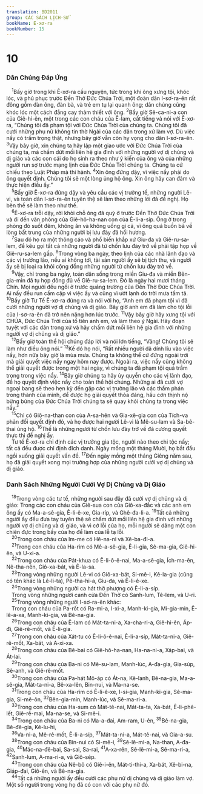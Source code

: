 ```yaml
---
translation: BD2011
group: CÁC SÁCH LỊCH-SỬ
bookName: E-xơ-ra 
bookNumber: 15
---
```


<div class="title"><h1>10</h1><h3>Dân Chúng Ðáp Ứng</h3></div>
<span class="verse exo_10_1"> <sup>1</sup>Bấy giờ trong khi Ê-xơ-ra cầu nguyện, tức trong khi ông xưng tội, khóc lóc, và phủ phục trước Ðền Thờ Ðức Chúa Trời, một đoàn dân I-sơ-ra-ên rất đông gồm đàn ông, đàn bà, và trẻ em tụ lại quanh ông; dân chúng cũng khóc lóc một cách đắng cay thảm thiết với ông. </span>
<span class="verse exo_10_2"><sup>2</sup>Bấy giờ Sê-ca-ni-a con của Giê-hi-ên, một trong các con cháu của Ê-lam, cất tiếng và nói với Ê-xơ-ra, “Chúng tôi đã phạm tội với Ðức Chúa Trời của chúng ta. Chúng tôi đã cưới những phụ nữ không tin thờ Ngài của các dân trong xứ làm vợ. Dù việc nầy có trầm trọng thật, nhưng bây giờ vẫn còn hy vọng cho dân I-sơ-ra-ên. </span>
<span class="verse exo_10_3"><sup>3</sup>Vậy bây giờ, xin chúng ta hãy lập một giao ước với Ðức Chúa Trời của chúng ta, mà chấm dứt mối liên hệ gia đình với những người vợ dị chủng và dị giáo và các con cái do họ sinh ra theo như ý kiến của ông và của những người run sợ trước mạng lịnh của Ðức Chúa Trời chúng ta. Chúng ta cứ chiếu theo Luật Pháp mà thi hành. </span>
<span class="verse exo_10_4"><sup>4</sup>Xin ông đứng dậy, vì việc nầy phải do ông quyết định. Chúng tôi sẽ một lòng ủng hộ ông. Xin ông hãy can đảm và thực hiện điều ấy.”<br/></span>
<span class="verse exo_10_5"> <sup>5</sup>Bấy giờ Ê-xơ-ra đứng dậy và yêu cầu các vị trưởng tế, những người Lê-vi, và toàn dân I-sơ-ra-ên tuyên thệ sẽ làm theo những lời đã đề nghị. Họ bèn thề sẽ làm theo như thế.<br/></span>
<span class="verse exo_10_6"> <sup>6</sup>Ê-xơ-ra trỗi dậy, rời khỏi chỗ ông đã quỳ ở trước Ðền Thờ Ðức Chúa Trời và đi đến văn phòng của Giê-hô-ha-nan con của Ê-li-a-síp. Ông ở trong phòng đó suốt đêm, không ăn và không uống gì cả, vì ông quá buồn bã về lòng bất trung của những người bị lưu đày đã hồi hương.<br/></span>
<span class="verse exo_10_7"> <sup>7</sup>Sau đó họ ra một thông cáo và phổ biến khắp xứ Giu-đa và Giê-ru-sa-lem, để kêu gọi tất cả những người đã từ chốn lưu đày trở về phải tập họp về Giê-ru-sa-lem gấp. </span>
<span class="verse exo_10_8"><sup>8</sup>Trong vòng ba ngày, theo lịnh của các nhà lãnh đạo và các vị trưởng lão, nếu ai không tới, tài sản người ấy sẽ bị tịch thu, và người ấy sẽ bị loại ra khỏi cộng đồng những người từ chốn lưu đày trở về.<br/></span>
<span class="verse exo_10_9"> <sup>9</sup>Vậy, chỉ trong ba ngày, toàn dân sống trong miền Giu-đa và miền Bên-gia-min đã tụ họp đông đủ về Giê-ru-sa-lem. Ðó là ngày hai mươi tháng Chín. Mọi người đều ngồi ở trước quảng trường của Ðền Thờ Ðức Chúa Trời. Ai nấy đều run cầm cập vì việc ấy và cũng vì ướt lạnh do trời mưa tầm tã. </span>
<span class="verse exo_10_10"><sup>10</sup>Bấy giờ Tư Tế Ê-xơ-ra đứng ra và nói với họ, “Anh em đã phạm tội vì đã cưới những người vợ dị chủng và dị giáo. Bây giờ anh em đã làm cho tội lỗi của I-sơ-ra-ên đã trở nên nặng hơn lúc trước. </span>
<span class="verse exo_10_11"><sup>11</sup>Vậy bây giờ hãy xưng tội với CHÚA, Ðức Chúa Trời của tổ tiên anh em, và làm theo ý Ngài. Hãy đoạn tuyệt với các dân trong xứ và hãy chấm dứt mối liên hệ gia đình với những người vợ dị chủng và dị giáo.”<br/></span>
<span class="verse exo_10_12"> <sup>12</sup>Bấy giờ toàn thể hội chúng đáp lời và nói lớn tiếng, “Vâng! Chúng tôi sẽ làm như điều ông nói.” </span>
<span class="verse exo_10_13"><sup>13</sup>Kế đó họ nói, “Rất nhiều người đã dính líu vào việc nầy, hơn nữa bây giờ là mùa mưa. Chúng ta không thể cứ đứng ngoài trời mà giải quyết việc nầy ngay hôm nay được. Ngoài ra, việc nầy cũng không thể giải quyết được trong một hai ngày, vì chúng ta đã phạm tội quá trầm trọng trong việc nầy. </span>
<span class="verse exo_10_14"><sup>14</sup>Bây giờ chúng ta hãy ủy quyền cho các vị lãnh đạo, để họ quyết định việc nầy cho toàn thể hội chúng. Những ai đã cưới vợ ngoại bang sẽ theo hẹn kỳ đến gặp các vị trưởng lão và các thẩm phán trong thành của mình, để được họ giải quyết thỏa đáng, hầu cơn thịnh nộ bừng bừng của Ðức Chúa Trời chúng ta sẽ quay khỏi chúng ta trong việc nầy.”<br/></span>
<span class="verse exo_10_15"> <sup>15</sup>Chỉ có Giô-na-than con của A-sa-hên và Gia-xê-gia con của Tích-va phản đối quyết định đó, và họ được hai người Lê-vi là Mê-su-lam và Sa-bê-thai ủng hộ. </span>
<span class="verse exo_10_16"><sup>16</sup>Thế là những người từ chốn lưu đày trở về đã cương quyết thực thi đề nghị ấy.<br/> Tư tế Ê-xơ-ra chỉ định các vị trưởng gia tộc, người nào theo chi tộc nấy; tất cả đều được chỉ định đích danh. Ngày mồng một tháng Mười, họ bắt đầu ngồi xuống giải quyết vấn đề. </span>
<span class="verse exo_10_17"><sup>17</sup>Ðến ngày mồng một tháng Giêng năm sau, họ đã giải quyết xong mọi trường hợp của những người cưới vợ dị chủng và dị giáo.<br/></span>
<div class="title"><h3>Danh Sách Những Người Cưới Vợ Dị Chủng và Dị Giáo</h3></div>
<span class="verse exo_10_18"> <sup>18</sup>Trong vòng các tư tế, những người sau đây đã cưới vợ dị chủng và dị giáo: Trong các con cháu của Giê-sua con của Giô-xa-đắc và các anh em ông ấy có Ma-a-sê-gia, Ê-li-ê-xe, Gia-ríp, và Ghê-đa-li-a. </span>
<span class="verse exo_10_19"><sup>19</sup>Tất cả những người ấy đều đưa tay tuyên thệ sẽ chấm dứt mối liên hệ gia đình với những người vợ dị chủng và dị giáo, và vì cớ lỗi của họ, mỗi người sẽ dâng một con chiên đực trong bầy của họ để làm của lễ tạ lỗi.<br/></span>
<span class="verse exo_10_20"> <sup>20</sup>Trong con cháu của Im-me có Hê-na-ni và Xê-ba-đi-a.<br/></span>
<span class="verse exo_10_21"> <sup>21</sup>Trong con cháu của Ha-rim có Mê-a-sê-gia, Ê-li-gia, Sê-ma-gia, Giê-hi-ên, và U-xi-a.<br/></span>
<span class="verse exo_10_22"> <sup>22</sup>Trong con cháu của Pát-khua có Ê-li-ô-ê-nai, Ma-a-sê-gia, Ích-ma-ên, Nê-tha-nên, Giô-xa-bát, và Ê-la-sa.<br/></span>
<span class="verse exo_10_23"> <sup>23</sup>Trong vòng những người Lê-vi có Giô-xa-bát, Si-mê-i, Kê-la-gia (cũng có tên khác là Lê-li-ta), Pê-tha-hi-a, Giu-đa, và Ê-li-ê-xe.<br/></span>
<span class="verse exo_10_24"> <sup>24</sup>Trong vòng những người ca hát thờ phượng có Ê-li-a-síp.<br/> Trong vòng những người canh cửa Ðền Thờ có Sanh-lum, Tê-lem, và U-ri.<br/></span>
<span class="verse exo_10_25"> <sup>25</sup>Trong vòng những người I-sơ-ra-ên khác:<br/> Trong con cháu của Pa-rốt có Ra-mi-a, I-xi-a, Manh-ki-gia, Mi-gia-min, Ê-lê-a-xa, Manh-ki-gia, và Bê-na-gia.<br/></span>
<span class="verse exo_10_26"> <sup>26</sup>Trong con cháu của Ê-lam có Mát-ta-ni-a, Xa-cha-ri-a, Giê-hi-ên, Áp-đi, Giê-rê-mốt, và Ê-li-gia.<br/></span>
<span class="verse exo_10_27"> <sup>27</sup>Trong con cháu của Xát-tu có Ê-li-ô-ê-nai, Ê-li-a-síp, Mát-ta-ni-a, Giê-rê-mốt, Xa-bát, và A-xi-xa.<br/></span>
<span class="verse exo_10_28"> <sup>28</sup>Trong con cháu của Bê-bai có Giê-hô-ha-nan, Ha-na-ni-a, Xáp-bai, và Át-lai.<br/></span>
<span class="verse exo_10_29"> <sup>29</sup>Trong con cháu của Ba-ni có Mê-su-lam, Manh-lúc, A-đa-gia, Gia-súp, Sê-anh, và Giê-rê-mốt.<br/></span>
<span class="verse exo_10_30"> <sup>30</sup>Trong con cháu của Pa-hát Mô-áp có Át-na, Kê-lanh, Bê-na-gia, Ma-a-sê-gia, Mát-ta-ni-a, Bê-xa-lên, Bin-nui, và Ma-na-se.<br/></span>
<span class="verse exo_10_31"> <sup>31</sup>Trong con cháu của Ha-rim có Ê-li-ê-xe, I-si-gia, Manh-ki-gia, Sê-ma-gia, Si-mê-ôn, </span>
<span class="verse exo_10_32"><sup>32</sup>Bên-gia-min, Manh-lúc, và Sê-ma-ri-a.<br/></span>
<span class="verse exo_10_33"> <sup>33</sup>Trong con cháu của Ha-sum có Mát-tê-nai, Mát-ta-ta, Xa-bát, Ê-li-phê-lết, Giê-rê-mai, Ma-na-se, và Si-mê-i.<br/></span>
<span class="verse exo_10_34"> <sup>34</sup>Trong con cháu của Ba-ni có Ma-a-đai, Am-ram, U-ên, </span>
<span class="verse exo_10_35"><sup>35</sup>Bê-na-gia, Bê-đê-gia, Kê-lu-hi,<br/></span>
<span class="verse exo_10_36"> <sup>36</sup>Va-ni-a, Mê-rê-mốt, Ê-li-a-síp, </span>
<span class="verse exo_10_37"><sup>37</sup>Mát-ta-ni-a, Mát-tê-nai, và Gia-a-su.<br/></span>
<span class="verse exo_10_38"> <sup>38</sup>Trong con cháu của Bin-nui có Si-mê-i, </span>
<span class="verse exo_10_39"><sup>39</sup>Sê-lê-mi-a, Na-than, A-đa-gia, </span>
<span class="verse exo_10_40"><sup>40</sup>Mác-na-đê-bai, Sa-sai, Sa-rai, </span>
<span class="verse exo_10_41"><sup>41</sup>A-xa-rên, Sê-lê-mi-a, Sê-ma-ri-a, </span>
<span class="verse exo_10_42"><sup>42</sup>Sanh-lum, A-ma-ri-a, và Giô-sép.<br/></span>
<span class="verse exo_10_43"> <sup>43</sup>Trong con cháu của Nê-bô có Giê-i-ên, Mát-ti-thi-a, Xa-bát, Xê-bi-na, Giáp-đai, Giô-ên, và Bê-na-gia.<br/></span>
<span class="verse exo_10_44"> <sup>44</sup>Tất cả những người ấy đều cưới các phụ nữ dị chủng và dị giáo làm vợ. Một số người trong vòng họ đã có con với các phụ nữ đó.<br/></span>
